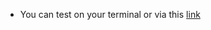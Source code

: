 * You can test on your terminal or via this [link](https://replit.com/@dyn4casie/Rockpaperscissorspythongame#main.py)